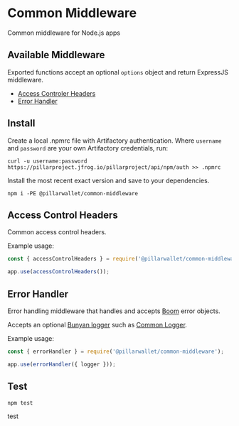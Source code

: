 # Common Middleware

Common middleware for Node.js apps

## Available Middleware

Exported functions accept an optional `options` object and return ExpressJS middleware.

- [Access Controler Headers](#access-control-headers)
- [Error Handler](#error-handler)

## Install

Create a local .npmrc file with Artifactory authentication. Where `username` and `password` are your own Artifactory credentials, run:

```
curl -u username:password https://pillarproject.jfrog.io/pillarproject/api/npm/auth >> .npmrc
```

Install the most recent exact version and save to your dependencies.

```
npm i -PE @pillarwallet/common-middleware
```

## Access Control Headers

Common access control headers.

Example usage:

```javascript
const { accessControlHeaders } = require('@pillarwallet/common-middleware');

app.use(accessControlHeaders());
```

## Error Handler

Error handling middleware that handles and accepts [Boom](https://www.npmjs.com/package/boom) error objects.

Accepts an optional [Bunyan logger](https://www.npmjs.com/package/bunyan) such as [Common Logger](https://github.com/pillarwallet/common-logger).

Example usage:

```javascript
const { errorHandler } = require('@pillarwallet/common-middleware');

app.use(errorHandler({ logger }));
```

## Test

```
npm test
```
test
